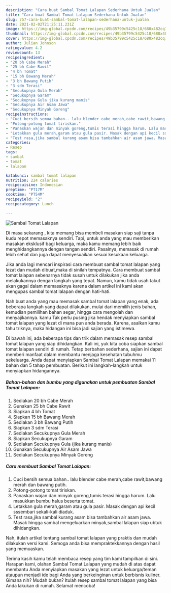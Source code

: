 ```yaml
---
description: "Cara buat Sambal Tomat Lalapan Sederhana Untuk Jualan"
title: "Cara buat Sambal Tomat Lalapan Sederhana Untuk Jualan"
slug: 757-cara-buat-sambal-tomat-lalapan-sederhana-untuk-jualan
date: 2021-02-02T21:25:11.231Z
image: https://img-global.cpcdn.com/recipes/49b35799c5425c18/680x482cq70/sambal-tomat-lalapan-foto-resep-utama.jpg
thumbnail: https://img-global.cpcdn.com/recipes/49b35799c5425c18/680x482cq70/sambal-tomat-lalapan-foto-resep-utama.jpg
cover: https://img-global.cpcdn.com/recipes/49b35799c5425c18/680x482cq70/sambal-tomat-lalapan-foto-resep-utama.jpg
author: Julian Johnson
ratingvalue: 4.2
reviewcount: 13
recipeingredient:
- "20 bh Cabe Merah"
- "25 bh Cabe Rawit"
- "4 bh Tomat"
- "15 bh Bawang Merah"
- "3 bh Bawang Putih"
- "3 sdm Terasi"
- "Secukupnya Gula Merah"
- "Secukupnya Garam"
- "Secukupnya Gula jika kurang manis"
- "Secukupnya Air Asam Jawa"
- "Secukupnya Minyak Goreng"
recipeinstructions:
- "Cuci bersih semua bahan.. lalu blender cabe merah,cabe rawit,bawang merah dan bawang putih."
- "Potong-potong tomat tiriskan."
- "Panaskan wajan dan minyak goreng,tumis terasi hingga harum. Lalu masukkan bumbu halus beserta tomat."
- "Letakkan gula merah,garam atau gula pasir. Masak dengan api kecil sssembari sekali-kali diaduk."
- "Test rasa,jika sambal kurang asam bisa tambahkan air asam jawa. Masak hingga sambal mengeluarkan minyak,sambal lalapan siap ubtuk dihidangkan."
categories:
- Resep
tags:
- sambal
- tomat
- lalapan

katakunci: sambal tomat lalapan 
nutrition: 224 calories
recipecuisine: Indonesian
preptime: "PT17M"
cooktime: "PT54M"
recipeyield: "2"
recipecategory: Lunch

---
```



![Sambal Tomat Lalapan](https://img-global.cpcdn.com/recipes/49b35799c5425c18/680x482cq70/sambal-tomat-lalapan-foto-resep-utama.jpg)

Di masa  sekarang , kita memang bisa membeli masakan siap saji tanpa kudu repot memasaknya sendiri. Tapi, untuk anda yang mau memberikan masakan eksklusif bagi keluarga, maka kamu memang lebih baik menghidangkannya dengan tangan sendiri. Pasalnya, memasak di rumah lebih sehat dan juga dapat menyesuaikan sesuai kesukaan keluarga.

Jika anda lagi mencari inspirasi cara membuat sambal tomat lalapan yang lezat dan mudah dibuat,maka di sinilah tempatnya. Cara membuat sambal tomat lalapan  sebenarnya tidak susah untuk dilakukan jika anda melakukannya dengan langkah yang tepat. Namun, kamu tidak usah takut akan gagal dalam memasaknya 
karena dalam artikel ini kami akan mengupas sambal tomat lalapan dengan hati-hati.  



Nah buat anda yang mau memasak sambal tomat lalapan yang enak, ada beberapa langkah yang dapat dilakukan, mulai dari memilih jenis bahan, kemudian pemilihan bahan segar, hingga cara mengolah dan menyajikannya. kamu Tak perlu pusing jika hendak menyiapkan sambal tomat lalapan yang lezat di mana pun anda berada. Karena, asalkan kamu  tahu triknya, maka hidangan ini bisa jadi sajian yang istimewa.

Di bawah ini, ada beberapa tips dan trik dalam memasak resep sambal tomat lalapan yang siap dihidangkan. Kali ini, yuk kita coba siapkan sambal tomat lalapan sendiri di rumah. Tetap berbahan sederhana, sajian ini dapat memberi manfaat dalam membantu menjaga kesehatan tubuhmu sekeluarga. Anda dapat menyiapkan Sambal Tomat Lalapan memakai 11 bahan dan 5 tahap pembuatan. Berikut ini langkah-langkah untuk menyiapkan hidangannya.

<!--inarticleads1-->

##### Bahan-bahan dan bumbu yang digunakan untuk pembuatan Sambal Tomat Lalapan:

1. Sediakan 20 bh Cabe Merah
1. Gunakan 25 bh Cabe Rawit
1. Siapkan 4 bh Tomat
1. Siapkan 15 bh Bawang Merah
1. Sediakan 3 bh Bawang Putih
1. Siapkan 3 sdm Terasi
1. Sediakan Secukupnya Gula Merah
1. Siapkan Secukupnya Garam
1. Sediakan Secukupnya Gula (jika kurang manis)
1. Gunakan Secukupnya Air Asam Jawa
1. Sediakan Secukupnya Minyak Goreng




<!--inarticleads2-->

##### Cara membuat Sambal Tomat Lalapan:

1. Cuci bersih semua bahan.. lalu blender cabe merah,cabe rawit,bawang merah dan bawang putih.
1. Potong-potong tomat tiriskan.
1. Panaskan wajan dan minyak goreng,tumis terasi hingga harum. Lalu masukkan bumbu halus beserta tomat.
1. Letakkan gula merah,garam atau gula pasir. Masak dengan api kecil sssembari sekali-kali diaduk.
1. Test rasa,jika sambal kurang asam bisa tambahkan air asam jawa. Masak hingga sambal mengeluarkan minyak,sambal lalapan siap ubtuk dihidangkan.




Nah, itulah artikel tentang  sambal tomat lalapan  yang praktis dan mudah dilakukan versi kami. Semoga anda bisa mempraktekkannya dengan hasil yang memuaskan. 

Terima kasih kamu telah membaca resep yang tim kami tampilkan di sini. Harapan kami, olahan  Sambal Tomat Lalapan yang mudah di atas dapat membantu Anda menyiapkan masakan yang lezat untuk keluarga/teman ataupun menjadi ide bagi Anda yang berkeinginan untuk berbisnis kuliner. Gimana nih? Mudah bukan? Itulah resep sambal tomat lalapan yang bisa Anda lakukan di rumah. Selamat mencoba!

